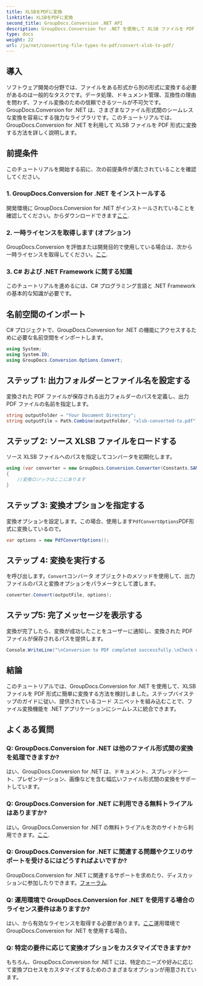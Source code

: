 ```yaml
---
title: XLSBをPDFに変換
linktitle: XLSBをPDFに変換
second_title: GroupDocs.Conversion .NET API
description: GroupDocs.Conversion for .NET を使用して XLSB ファイルを PDF に簡単に変換する方法を学びます。ステップバイステップのガイドに従ってください。
type: docs
weight: 22
url: /ja/net/converting-file-types-to-pdf/convert-xlsb-to-pdf/
---
```

## 導入
ソフトウェア開発の分野では、ファイルをある形式から別の形式に変換する必要があるのは一般的なタスクです。データ処理、ドキュメント管理、互換性の理由を問わず、ファイル変換のための信頼できるツールが不可欠です。 GroupDocs.Conversion for .NET は、さまざまなファイル形式間のシームレスな変換を容易にする強力なライブラリです。このチュートリアルでは、GroupDocs.Conversion for .NET を利用して XLSB ファイルを PDF 形式に変換する方法を詳しく説明します。
## 前提条件
このチュートリアルを開始する前に、次の前提条件が満たされていることを確認してください。
### 1. GroupDocs.Conversion for .NET をインストールする
開発環境に GroupDocs.Conversion for .NET がインストールされていることを確認してください。からダウンロードできます[ここ](https://releases.groupdocs.com/conversion/net/).
### 2. 一時ライセンスを取得します (オプション)
 GroupDocs.Conversion を評価または開発目的で使用している場合は、次から一時ライセンスを取得してください。[ここ](https://purchase.groupdocs.com/temporary-license/).
### 3. C# および .NET Framework に関する知識
このチュートリアルを進めるには、C# プログラミング言語と .NET Framework の基本的な知識が必要です。

## 名前空間のインポート
C# プロジェクトで、GroupDocs.Conversion for .NET の機能にアクセスするために必要な名前空間をインポートします。
```csharp
using System;
using System.IO;
using GroupDocs.Conversion.Options.Convert;
```

## ステップ 1: 出力フォルダーとファイル名を設定する
変換された PDF ファイルが保存される出力フォルダーのパスを定義し、出力 PDF ファイルの名前を指定します。
```csharp
string outputFolder = "Your Document Directory";
string outputFile = Path.Combine(outputFolder, "xlsb-converted-to.pdf");
```
## ステップ 2: ソース XLSB ファイルをロードする
ソース XLSB ファイルへのパスを指定してコンバータを初期化します。
```csharp
using (var converter = new GroupDocs.Conversion.Converter(Constants.SAMPLE_XLSB))
{
    //変換ロジックはここにあります
}
```
## ステップ 3: 変換オプションを指定する
変換オプションを設定します。この場合、使用します`PdfConvertOptions`PDF形式に変換しているので。
```csharp
var options = new PdfConvertOptions();
```
## ステップ 4: 変換を実行する
を呼び出します。`Convert`コンバータ オブジェクトのメソッドを使用して、出力ファイルのパスと変換オプションをパラメータとして渡します。
```csharp
converter.Convert(outputFile, options);
```
## ステップ5: 完了メッセージを表示する
変換が完了したら、変換が成功したことをユーザーに通知し、変換された PDF ファイルが保存されるパスを提供します。
```csharp
Console.WriteLine("\nConversion to PDF completed successfully.\nCheck output in {0}", outputFolder);
```

## 結論
このチュートリアルでは、GroupDocs.Conversion for .NET を使用して、XLSB ファイルを PDF 形式に簡単に変換する方法を検討しました。ステップバイステップのガイドに従い、提供されているコード スニペットを組み込むことで、ファイル変換機能を .NET アプリケーションにシームレスに統合できます。
## よくある質問
### Q: GroupDocs.Conversion for .NET は他のファイル形式間の変換を処理できますか?
はい、GroupDocs.Conversion for .NET は、ドキュメント、スプレッドシート、プレゼンテーション、画像などを含む幅広いファイル形式間の変換をサポートしています。
### Q: GroupDocs.Conversion for .NET に利用できる無料トライアルはありますか?
はい。GroupDocs.Conversion for .NET の無料トライアルを次のサイトから利用できます。[ここ](https://releases.groupdocs.com/).
### Q: GroupDocs.Conversion for .NET に関連する問題やクエリのサポートを受けるにはどうすればよいですか?
 GroupDocs.Conversion for .NET に関連するサポートを求めたり、ディスカッションに参加したりできます。[フォーラム](https://forum.groupdocs.com/c/conversion/11).
### Q: 運用環境で GroupDocs.Conversion for .NET を使用する場合のライセンス要件はありますか?
はい、から有効なライセンスを取得する必要があります。[ここ](https://purchase.groupdocs.com/buy)運用環境で GroupDocs.Conversion for .NET を使用する場合。
### Q: 特定の要件に応じて変換オプションをカスタマイズできますか?
もちろん、GroupDocs.Conversion for .NET には、特定のニーズや好みに応じて変換プロセスをカスタマイズするためのさまざまなオプションが用意されています。
